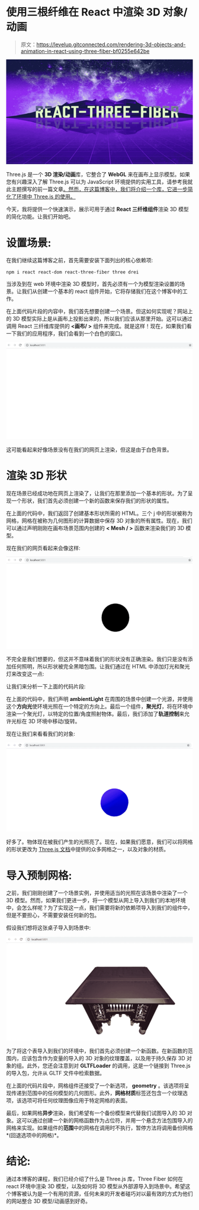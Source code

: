 # 使用三根纤维在 React 中渲染 3D 对象/动画

> 原文：<https://levelup.gitconnected.com/rendering-3d-objects-and-animation-in-react-using-three-fiber-bf0255e642be>

![](img/73304c3936cd9ba3f1505dabe0137fad.png)

Three.js 是一个 **3D 渲染/动画**库，它整合了 **WebGL** 来在画布上显示模型。如果您有兴趣深入了解 Three.js 可以为 JavaScript 环境提供的实用工具，请参考我就此主题撰写的前一篇文章[。然而，在这篇博客中，我们将介绍一个库，它进一步简化了环境中 Three.js 的使用。](https://medium.com/nerd-for-tech/rendering-3d-models-and-animation-using-threejs-ded9088b40a0)

今天，我将提供一个快速演示，展示可用于通过 **React 三纤维组件**渲染 3D 模型的简化功能。让我们开始吧。

# 设置场景:

在我们继续这篇博客之前，首先需要安装下面列出的核心依赖项:

```
npm i react react-dom react-three-fiber three drei
```

当涉及到在 web 环境中渲染 3D 模型时，首先必须有一个为模型渲染设置的场景。让我们从创建一个基本的 react 组件开始，它将存储我们在这个博客中的工作。

在上面代码片段的内容中，我们首先想要创建一个场景。但这如何实现呢？网站上的 3D 模型实际上是从画布上投影出来的，所以我们应该从那里开始。这可以通过调用 React 三纤维库提供的 **<画布/ >** 组件来完成。就是这样！现在，如果我们看一下我们的应用程序，我们会看到一个白色的窗口。

![](img/fcd037197900acf24c7b726791b08b8f.png)

这可能看起来好像场景没有在我们的网页上渲染，但这是由于白色背景。

# **渲染 3D 形状**

现在场景已经成功地在网页上渲染了，让我们在那里添加一个基本的形状。为了呈现一个形状，我们首先必须创建一个新的函数来保存我们的形状的属性。

在上面的代码中，我们返回了创建基本形状所需的 HTML。三个 j 中的形状被称为网格，网格在被称为几何图形的计算数据中保存 3D 对象的所有属性。现在，我们可以通过声明刚刚在画布场景范围内创建的 **< Mesh / >** 函数来渲染我们的 3D 模型。

现在我们的网页看起来会像这样:

![](img/ff2b55746eca3c55afefdce16009ac26.png)

不完全是我们想要的，但这并不意味着我们的形状没有正确渲染。我们只是没有添加任何照明，所以形状被完全黑暗包围。让我们通过在 HTML 中添加灯光和聚光灯来改变这一点:

让我们来分析一下上面的代码片段:

在上面的代码中，我们声明 **ambientLight** 在周围的场景中创建一个光源，并使用这个**方向光**使环境光照在一个特定的方向上。最后一个组件，**聚光灯**，将在环境中渲染一个聚光灯，以特定的位置/角度照射物体。最后，我们添加了**轨道控制**来允许光标在 3D 环境中移动/旋转。

现在让我们来看看我们的对象:

![](img/2eb3a46208848f05894928d804c0a902.png)

好多了。物体现在被我们产生的光照亮了。现在，如果我们愿意，我们可以将网格的形状更改为 [Three.js 文档](https://threejs.org/docs/#api/en/objects/Mesh)中提供的众多网格之一，以及对象的材质。

# 导入预制网格:

之前，我们刚刚创建了一个场景实例，并使用适当的光照在该场景中渲染了一个 3D 模型。然而，如果我们更进一步，将一个模型从网上导入到我们的本地环境中，会怎么样呢？为了实现这一点，我们需要将新的依赖项导入到我们的组件中，但是不要担心，不需要安装任何新的包。

假设我们想将这张桌子导入到场景中:

![](img/b757c3ac1b410cedafbd2293e257525b.png)

为了将这个表导入到我们的环境中，我们首先必须创建一个新函数。在新函数的范围内，应该包含作为变量的导入的 3D 对象的纹理覆盖，以及用于持久保存 3D 对象的组。此外，您还会注意到对 **GLTFLoader** 的调用，这是一个链接到 Three.js 的导入包，允许从 GLTF 文件中检索数据。

在上面的代码片段中，网格组件还接受了一个新选项， **geometry** 。该选项将呈现传递到范围中的任何模型的几何图形。此外，**网格材质**标签还包含一个纹理选项，该选项可将任何纹理图像应用于特定网格的表面。

最后，如果网格**异步**渲染，我们希望有一个备份模型来代替我们试图导入的 3D 对象。这可以通过创建一个新的网格函数作为占位符，并用一个悬念方法包围导入的网格来实现。如果组件的**范围**中的网格在调用时不执行，暂停方法将调用备份网格*(回退选项中的网格)*。

# 结论:

通过本博客的课程，我们已经介绍了什么是 Three.js 库，Three Fiber 如何在 react 环境中渲染 3D 模型，以及如何将 3D 模型从外部源导入到场景中。希望这个博客被认为是一个有用的资源，任何未来的开发者碰巧对以最有效的方式为他们的网站整合 3D 模型/动画感到好奇。